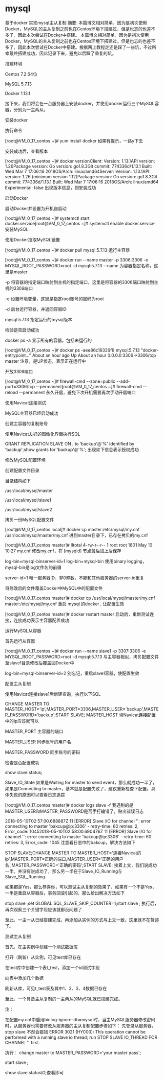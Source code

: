 # mysql
基于docker 实现mysql主从复制
摘要: 本篇博文相对简单，因为是初次使用Docker，MySQL的主从复制之前也在Centos环境下搭建过，但是也忘的也差不多了，因此本次尝试在Docker中搭建。
本篇博文相对简单，因为是初次使用Docker，MySQL的主从复制之前也在Centos环境下搭建过，但是也忘的也差不多了，因此本次尝试在Docker中搭建。根据网上教程走还是踩了一些坑，不过所幸最终搭建成功，因此记录下来，避免以后踩了重复的坑。

搭建环境

Centos 7.2 64位

MySQL 5.7.13

Docker 1.13.1

接下来，我们将会在一台服务器上安装docker，并使用docker运行三个MySQL容器，分别为一主两从。

安装docker

执行命令

[root@VM_0_17_centos ~]# yum install docker
如果有提示，一路y下去

安装成功后，查看版本

[root@VM_0_17_centos ~]# docker versionClient: Version: 1.13.1API version: 1.26Package version: <unknown>Go version: go1.8.3Git commit: 774336d/1.13.1 Built: Wed Mar 7 17:06:16 2018OS/Arch: linux/amd64Server: Version: 1.13.1API version: 1.26 (minimum version 1.12)Package version: <unknown>Go version: go1.8.3Git commit: 774336d/1.13.1 Built: Wed Mar 7 17:06:16 2018OS/Arch: linux/amd64 Experimental: false
出现版本信息，则安装成功

启动Docker

启动Docker并设置为开机自启动

[root@VM_0_17_centos ~]# systemctl start docker.service[root@VM_0_17_centos ~]# systemctl enable docker.service
安装MySQL

使用Docker拉取MySQL镜像

[root@VM_0_17_centos ~]# docker pull mysql:5.7.13
运行主容器

[root@VM_0_17_centos ~]# docker run --name master -p 3306:3306 -e MYSQL_ROOT_PASSWORD=root -d mysql:5.7.13
--name 为容器指定名称，这里是master

-p 将容器的指定端口映射到主机的指定端口，这里是将容器的3306端口映射到主机的3306端口

-e 设置环境变量，这里是指定root账号的密码为root

-d 后台运行容器，并返回容器ID

mysql:5.7.13 指定运行的mysql版本

检验是否启动成功

docker ps -a 显示所有的容器，包括未运行的

[root@VM_0_17_centos ~]# docker ps -aee86c19336f8 mysql:5.7.13 "docker-entrypoint..." About an hour ago Up About an hour 0.0.0.0:3306->3306/tcp master
注意，是UP状态，表示正在运行中

开放3306端口

[root@VM_0_17_centos ~]# firewall-cmd --zone=public --add-port=3306/tcp --permanent[root@VM_0_17_centos ~]# firewall-cmd --reload
--permanent 永久开启，避免下次开机需要再次手动开启端口

使用Navicat连接测试



MySQL主容器已经启动成功

创建主容器的复制账号



使用Navicat友好的图像化界面执行SQL

GRANT REPLICATION SLAVE ON *.* to 'backup'@'%' identified by 'backup';show grants for 'backup'@'%';
出现如下信息表示授权成功



修改MySQL配置环境

创建配置文件目录

目录结构如下

/usr/local/mysql/master

/usr/local/mysql/slave1

/usr/local/mysql/slave2

拷贝一份MySQL配置文件

[root@VM_0_17_centos local]# docker cp master:/etc/mysql/my.cnf /usr/local/mysql/master/my.cnf
进到master目录下，已存在拷贝的my.cnf

[root@VM_0_17_centos master]# lltotal 4-rw-r--r-- 1 root root 1801 May 10 10:27 my.cnf
修改my.cnf，在 [mysqld] 节点最后加上后保存

log-bin=mysql-binserver-id=1
log-bin=mysql-bin 使用binary logging，mysql-bin是log文件名的前缀

server-id=1 唯一服务器ID，非0整数，不能和其他服务器的server-id重复

将修改后的文件覆盖Docker中MySQL中的配置文件

[root@VM_0_17_centos master]# docker cp /usr/local/mysql/master/my.cnf master:/etc/mysql/my.cnf
重启 mysql 的docker , 让配置生效

[root@VM_0_17_centos master]# docker restart master
启动后，重新测试连接，连接成功表示主容器配置成功

运行MySQL从容器

首先运行从容器

[root@VM_0_17_centos ~]# docker run --name slave1 -p 3307:3306 -e MYSQL_ROOT_PASSWORD=root -d mysql:5.7.13
与主容器相似，拷贝配置文件至slave1目录修改后覆盖回Docker中

log-bin=mysql-binserver-id=2
别忘记，重启slave1容器，使配置生效

配置主从复制

使用Navicat连接slave1后新建查询，执行以下SQL

CHANGE MASTER TO MASTER_HOST='ip',MASTER_PORT=3306,MASTER_USER='backup',MASTER_PASSWORD='backup';START SLAVE;
MASTER_HOST 填Navicat连接配置中的ip应该就可以

MASTER_PORT 主容器的端口

MASTER_USER 同步账号的用户名

MASTER_PASSWORD 同步账号的密码

检查是否配置成功

show slave status;


Slave_IO_State 如果是Waiting for master to send event，那么就成功一半了，如果是Connecting to master，基本就是配置失败了，建议重新检查下配置，具体失败的原因可以查看日志追踪

[root@VM_0_17_centos master]# docker logs slave -f
我遇到的是MASTER_USER和MASTER_PASSWORD是否手打输错了，贴出错误日志

2018-05-10T02:57:00.688887Z 11 [ERROR] Slave I/O for channel '': error connecting to master 'bakcup@ip:3306' - retry-time: 60 retries: 2, Error_code: 10452018-05-10T02:58:00.690476Z 11 [ERROR] Slave I/O for channel '': error connecting to master 'bakcup@ip:3306' - retry-time: 60 retries: 3, Error_code: 1045
注意看日志中的bakcup，解决方法如下

STOP SLAVE;CHANGE MASTER TO MASTER_HOST='连接Navicat的ip',MASTER_PORT=正确的端口,MASTER_USER='正确的用户名',MASTER_PASSWORD='正确的密码';START SLAVE;
接着上文，我们说成功一半，并没有说成功了，那么另一半在于Slave_IO_Running与Slave_SQL_Running

如果都是Yes，那么恭喜你，可以测试主从复制的效果了，如果有一个不是Yes，一半是重启从容器后，事务回滚引起的，那么给出解决方法如下

stop slave ;set GLOBAL SQL_SLAVE_SKIP_COUNTER=1;start slave ;
执行后，再次观察三个关键字段应该就都没问题了

至此，一主一从已经搭建完成，再添加从实例的方式与上文一致，这里就不在赘述了。

测试主从复制

首先，在主实例中创建一个测试数据库



打开（刷新）从实例，可见test库已存在



在test库中创建一个表t_test，添加一个id测试字段

向表中添加几个数据



刷新从库，可见t_test表及其中1、2、3、4数据已存在

至此，一个具备主从复制的一主两从的MySQL就已搭建完成。



注：

在配置my.cnf中启用binlog-ignore-db=mysql时，当主MySQL服务器修改密码时，从服务器也需要修改从服务器的主从复制配置步骤如下：
先登录从服务器，stop slave 不然会报错 ERROR 3021 (HY000): This operation cannot be performed with a running slave io thread; run STOP SLAVE IO_THREAD FOR CHANNEL '' first.

执行： change master to MASTER_PASSWORD='your master pass';

start slave ;

show slave status\G;查看即可

